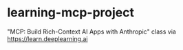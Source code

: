 # learning-mcp-project
"MCP: Build Rich-Context AI Apps with Anthropic" class via https://learn.deeplearning.ai
